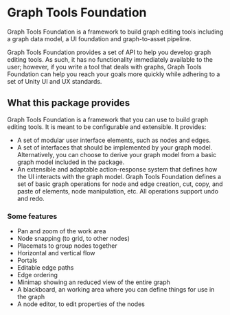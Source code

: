 # Graph Tools Foundation

Graph Tools Foundation is a framework to build graph editing tools
including a graph data model, a UI foundation and graph-to-asset pipeline.

Graph Tools Foundation provides a set of API to help you develop
graph editing tools. As such, it has no functionality immediately
available to the user; however, if you write a tool that deals with
graphs, Graph Tools Foundation can help you reach your goals more
quickly while adhering to a set of Unity UI and UX standards.

## What this package provides

Graph Tools Foundation is a framework that you can use to build graph
editing tools. It is meant to be configurable and extensible. It
provides:

- A set of modular user interface elements, such as nodes and edges.
- A set of interfaces that should be implemented by your graph model.
  Alternatively, you can choose to derive your graph model from a
  basic graph model included in the package.
- An extensible and adaptable action-response system that defines how
  the UI interacts with the graph model. Graph Tools Foundation defines
  a set of basic graph operations for node and edge creation, cut, copy,
  and paste of elements, node manipulation, etc. All operations support
  undo and redo.

### Some features

- Pan and zoom of the work area
- Node snapping (to grid, to other nodes)
- Placemats to group nodes together
- Horizontal and vertical flow
- Portals
- Editable edge paths
- Edge ordering
- Minimap showing an reduced view of the entire graph
- A blackboard, an working area where you can define things for use
  in the graph
- A node editor, to edit properties of the nodes
